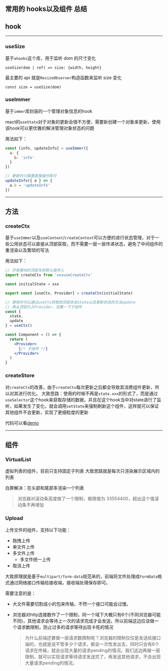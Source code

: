 ## 常用的 hooks以及组件 总结

## hook

---

### useSize

 基于`ahooks`这个库，用于监听 dom 的尺寸变化

`useSize(dom | ref) => size: {width, height}`

 最主要的 api 就是`ResizeObserver`构造函数来监听 size 变化

```react
const size = useSize(dom)
```

### useImmer

基于`immer`库封装的一个管理对象信息的hook

react的`useState`对于对象的更新会很不方便，需要新创建一个对象来更新，使用该hook可以更优雅的解决管理对象状态的问题

用法如下：

```jsx
const [info, updateInfo] = useImmer({
  a: {
    b: 'info'
  }
})

// 更新时只需要直接操作即可
updateInfo({ a } => {
  a.b = 'updateInfo'
})

```

---

## 方法

### createCtx

基于`useImmer`以及`useContext`/`createContext`可以方便的进行状态管理，对于一些公用状态可以直接从顶部获取，而不需要一层一层传递状态，避免了中间组件的重渲染以及繁琐的写法

用法如下：

```jsx
// 开发模块的顶层先将默认值传入
import createCtx from 'xxxuseCreateCtx'

const initialState = xxx

export const [useCtx, Provider] = createCtx(initialState)

// 使用时可以通过useCtx获取到顶部状态state以及更新状态的方法update
// 再从顶层引入Provider，包裹一下子组件
const {
  state,
  update
} = useCtx()

const Component = () => {
  return (
    <Provider>
      {/* 子组件 */}
    </Provider>  
  )
}

```

### createStore

对`createCtx`的改善，由于`createCtx`每次更新之后都会导致其消费组件更新，所以对其进行优化。
大致思路：使用的时候不再是`state.xxx`的形式了，而是通过`useSelector`这个hook来获取存储的数据，并且在这个hook当中对state进行了监听，如果发生了变化，就会调用`setState`来强制刷新这个组件，这样就可以保证其他组件不会更新，实现了更细粒度的更新

代码可以看[demo](./src/demo/checkMiniStore/)

---

## 组件

### VirtualList

虚拟列表的组件，目前只支持固定子列表
大致思路就是每次只渲染展示区域内的列表

白屏解决：在头部和尾部多渲染一个列表

> 浏览器对滚动条高度做了一个限制，极限值为 33554400，超出这个值滚动条不再增加

### Upload

上传文件的组件，支持以下功能：

- 拖拽上传
- 单文件上传
- 多文件上传
  - 多文件统一上传
- 取消上传

大致原理就是基于`multipart/form-data`规范来的，前端将文件处理成`FormData`格式通过网络接口传输给接收端，接收端处理保存即可。

需要注意的是：

- 大文件需要切割成小的包来传输，不然一个接口可能会过慢。

- 浏览器对http连接数作了一个限制，同一个域下大概只有6个(不同浏览器可能不同)，其他请求会等待上一次的请求完成才会发送。所以前端这边应该做一个请求数限制，防止过多的请求等待出现卡死的情况

  > 为什么前端还要做一层请求数限制呢？浏览器的限制仅仅是发送给接口端的，也就是说不管多少个请求，都会一次性发出去，同时只会有6个请求在传输，就会出现大量的请求pending的情况。我们这边再做一层限制，就可以实现请求等待请求发送完了，再发送其他请求，不会出现大量请求pending的情况。
